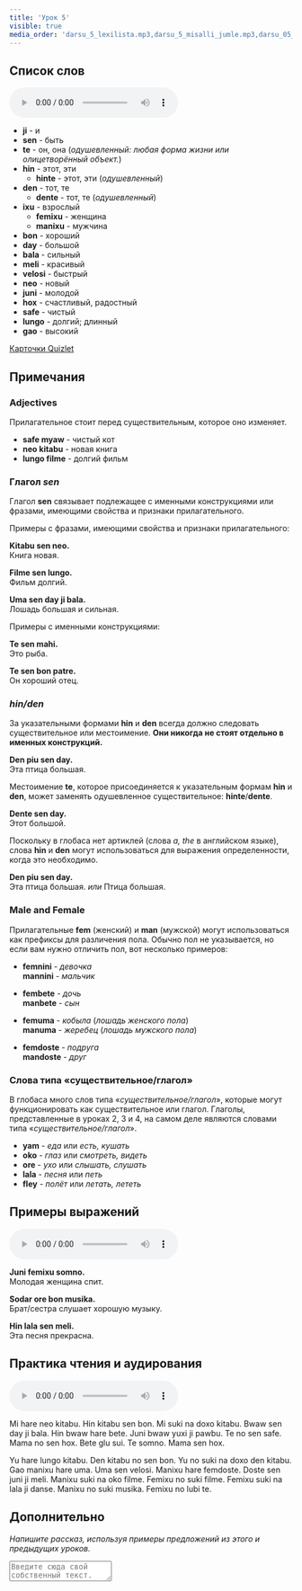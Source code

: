 ```yaml
---
title: 'Урок 5'
visible: true
media_order: 'darsu_5_lexilista.mp3,darsu_5_misalli_jumle.mp3,darsu_05_doxoli_abyasa.mp3'
---
```


## Список слов

<audio controls>
 <source src="/darsu/05/darsu_5_lexilista.mp3" type="audio/mp3" />
 <p>Ваше устройство не поддерживает HTML5 аудио.</p>
</audio>

* **ji** - и
* **sen** - быть
* **te** - он, она (_одушевленный: любая форма жизни или олицетворённый объект._)
* **hin** - этот, эти
  * **hinte** - этот, эти (_одушевленный_)
* **den** - тот, те
  * **dente** - тот, те (_одушевленный_)
* **ixu** - взрослый
  * **femixu** - женщина
  * **manixu** - мужчина
* **bon** - хороший
* **day** - большой
* **bala** - сильный
* **meli** - красивый
* **velosi** - быстрый
* **neo** - новый
* **juni** - молодой
* **hox** - счастливый, радостный
* **safe** - чистый
* **lungo** - долгий; длинный
* **gao** - высокий

[Карточки Quizlet](https://quizlet.com/556030832/globasa-101-lesson-5-flash-cards/)

## Примечания

### Adjectives

Прилагательное стоит перед существительным, которое оно изменяет.

* **safe myaw** - чистый кот
* **neo kitabu** - новая книга
* **lungo filme** - долгий фильм

### Глагол _sen_

Глагол **sen** связывает подлежащее с именными конструкциями или фразами, имеющими свойства и признаки прилагательного.

Примеры с фразами, имеющими свойства и признаки прилагательного:

**Kitabu sen neo.**  
Книга новая.

**Filme sen lungo.**   
Фильм долгий.

**Uma sen day ji bala.**  
Лошадь большая и сильная.

Примеры с именными конструкциями:

**Te sen mahi.**  
Это рыба.

**Te sen bon patre.**  
Он хороший отец.

### _hin/den_

За указательными формами **hin** и **den** всегда должно следовать существительное или местоимение. **Они никогда не стоят отдельно в именных конструкций.**

**Den piu sen day.**  
Эта птица большая.

Местоимение **te**, которое присоединяется к указательным формам **hin** и **den**, может заменять одушевленное существительное: **hinte**/**dente**.

**Dente sen day.**  
Этот большой.

Поскольку в глобаса нет артиклей (слова _a, the_ в английском языке), слова **hin** и **den** могут использоваться для выражения определенности, когда это необходимо.

**Den piu sen day.**  
Эта птица большая. _или_ Птица большая.
 
### Male and Female

Прилагательные **fem** (женский) и **man** (мужской) могут использоваться как префиксы для различения пола. Обычно пол не указывается, но если вам нужно отличить пол, вот несколько примеров:

* **femnini** - _девочка_  
**mannini** - _мальчик_

* **fembete** - _дочь_  
**manbete** - _сын_

* **femuma** - _кобыла_ (_лошадь женского пола_)  
**manuma** - _жеребец_ (_лошадь мужского пола_)

* **femdoste** - _подруга_  
**mandoste** - _друг_ 

### Слова типа «существительное/глагол»

В глобаса много слов типа «_существительное/глагол_», которые могут функционировать как существительное или глагол. Глаголы, представленные в уроках 2, 3 и 4, на самом деле являются словами типа «_существительное/глагол_».

* **yam** - _еда_ или _есть, кушать_
* **oko** - _глаз_ или _смотреть, видеть_
* **ore** - _ухо_ или _слышать, слушать_
* **lala** - _песня_ или _петь_
* **fley** - _полёт_ или _летать, лететь_

## Примеры выражений

<audio controls>
 <source src="/darsu/05/darsu_5_misalli_jumle.mp3" type="audio/mp3" />
 <p>Ваше устройство не поддерживает HTML5 аудио.</p>
</audio>

**Juni femixu somno.**  
Молодая женщина спит.

**Sodar ore bon musika.**  
Брат/сестра слушает хорошую музыку.

**Hin lala sen meli.**  
Эта песня прекрасна.

## Практика чтения и аудирования

<audio controls>
 <source src="/darsu/05/darsu_05_doxoli_abyasa.mp3" type="audio/mp3" />
 <p>Ваше устройство не поддерживает HTML5 аудио.</p>
</audio>

Mi hare neo kitabu. Hin kitabu sen bon. Mi suki na doxo kitabu. Bwaw sen day ji bala. Hin bwaw hare bete. Juni bwaw yuxi ji pawbu. Te no sen safe. Mama no sen hox. Bete glu sui. Te somno. Mama sen hox. 

Yu hare lungo kitabu. Den kitabu no sen bon. Yu no suki na doxo den kitabu. Gao manixu hare uma. Uma sen velosi. Manixu hare femdoste. Doste sen juni ji meli. Manixu suki na oko filme. Femixu no suki filme. Femixu suki na lala ji danse. Manixu no suki musika. Femixu no lubi te.

## Дополнительно

_Напишите рассказ, используя примеры предложений из этого и предыдущих уроков._

<textarea width="100%" spellcheck="false" placeholder="Введите сюда свой собственный текст."></textarea>